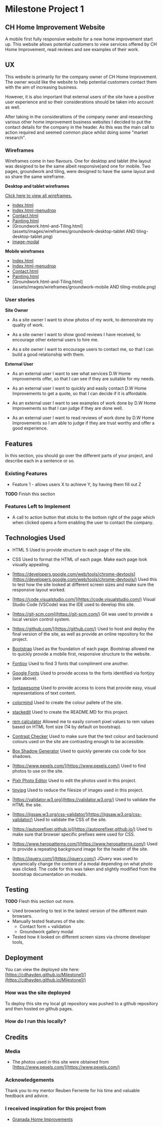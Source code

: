 
# Milestone Project 1

## CH Home Improvement Website

A mobile first fully responsive website for a new home improvement start up. This website allows potential customers to view services offered by CH Home Improvement, read reviews and see examples of their work.

## UX

This website is primarily for the company owner of CH Home Improvement. The owner would like the website to help potential customers contact them with the aim of increasing business. 

However, it is also important that external users of the site have a positive user experience and so their considerations should be taken into account as well.

After taking in the considerations of the company owner and researching various other home improvement business websites I decided to put the contact details for the company in the header. As this was the main call to action required and seemed common place whilst doing some "market research".

### Wireframes

Wireframes come in two flavours. One for desktop and tablet (the layout was designed to be the same albeit responsive)and one for mobile. Two pages, groundwork and tiling, were designed to have the same layout and so share the same wireframe.

**Desktop and tablet wireframes**

[Click here to view all wireframes.](assets/images/wireframes/) 
- [Index.html](assets/images/wireframes/index-desktop-tablet.png)
- [Index.html-menudrop](assets/images/wireframes/index-desktop-tablet-menu-dropdown.png)
- [Contact.html](assets/images/wireframes/contact-desktop-tablet.png)
- [Painting.html](assets/images/wireframes/painting-desktop-tablet.png)
- [Groundwork.html-and-Tiling.html](assets/images/wireframes/groundwork-desktop-tablet AND tiling-desktop-tablet.png)
- [image-modal](assets/images/wireframes/image-modal-desktop.png)

**Mobile wireframes**
- [Index.html](assets/images/wireframes/index-mobile.png)
- [Index.html-menudrop](assets/images/wireframes/index-mobile-menu-drop.png)
- [Contact.html](assets/images/wireframes/contact-mobile.png)
- [Painting.html](assets/images/wireframes/painting-mobile.png)
- [Groundwork.html-and-Tiling.html](assets/images/wireframes/groundwork-mobile AND tiling-mobile.png)


### User stories 

**Site Owner**
- As a site owner I want to show photos of my work, to demonstrate my quality of work.

- As a site owner I want to show good reviews I have received, to encourage other external users to hire me.

- As a site owner I want to encourage users to contact me, so that I can build a good relationship with them.

**External User**
- As an external user I want to see what services D.W Home improvements offer, so that I can see if they are suitable for my needs.

- As an external user I want to quickly and easily contact D.W Home Improvements to get a quote, so that I can decide if it is affordable.

- As an external user I want to see examples of work done by D.W Home Improvements so that I can judge if they are done well.

- As an external user I want to read reviews of work done by D.W Home Improvements so I am able to judge if they are trust worthy and offer a good experience. 



## Features

In this section, you should go over the different parts of your project, and describe each in a sentence or so.

 
### Existing Features
- Feature 1 - allows users X to achieve Y, by having them fill out Z

**TODO** Finish this section

### Features Left to Implement
- A call to action button that sticks to the bottom right of the page which when clicked opens a form enabling the user to contact the company.

## Technologies Used

- HTML 5 
Used to provide structure to each page of the site.

- CSS
Used to format the HTML of each page. Make each page look visually appealing. 
- [https://developers.google.com/web/tools/chrome-devtools](https://developers.google.com/web/tools/chrome-devtools/)
Used this to test how the site looked at different screen sizes and make sure the responsive layout worked.
- [https://code.visualstudio.com/](https://code.visualstudio.com/)
Visual Studio Code (VSCode) was the IDE used to develop this site.
- [https://git-scm.com](https://git-scm.com/)
Git was used to provide a local version control system. 
- [https://github.com/](https://github.com/)
Used to host and deploy the final version of the site, as well as provide an online repository for the project.

- [Bootstrap](https://getbootstrap.com/)
Used as the foundation of each page. Bootstrap allowed me to quickly provide a mobile first, responsive structure to the website.
- [Fontjoy](https://fontjoy.com/)
Used to find 3 fonts that compliment one another. 
- [Google Fonts](https://fonts.google.com/)
Used to provide access to the fonts identified via fontjoy (see above).
-  [fontawesome](https://fontawesome.com/)
Used to provide access to icons that provide easy, visual representations of text content.
- [colormind](http://colormind.io/bootstrap/)
Used to create the colour pallete of the site.
- [stackedit](https://stackedit.io/)
Used to create the README.MD for this project.
- [rem calculator](https://offroadcode.com/rem-calculator/)
Allowed me to easily convert pixel values to rem values based on HTML font size (14 by default on bootstrap).
- [Contrast Checker](https://webaim.org/resources/contrastchecker/)
Used to make sure that the text colour and backround colours used on the site are contrasting enough to be accessible.
- [Box Shadow Generator](https://www.cssmatic.com/box-shadow)
Used to quickly generate css code for box shadows.
- [https://www.pexels.com/](https://www.pexels.com/)
Used to find photos to use on the site.
- [Pixlr Photo Editor](https://pixlr.com/editor/)
Used to edit the photos used in this project.
- [tinyjpg](https://tinyjpg.com/)
Used to reduce the filesize of images used in this project.
- [https://validator.w3.org](https://validator.w3.org/)
Used to validate the HTML the site.
- [https://jigsaw.w3.org/css-validator/](https://jigsaw.w3.org/css-validator/)
Used to validate the CSS of the site.
- [https://autoprefixer.github.io](https://autoprefixer.github.io/)
Used to make sure that browser specific prefixes were used for CSS.
- [https://www.heropatterns.com/](https://www.heropatterns.com/)
Used to provide a repeating background image for the header of the site.
- [https://jquery.com/](https://jquery.com/)
JQuery was used to dynamically change the content of a modal depending on what photo was clicked. The code for this was taken and slightly modified from the bootstrap documentation on modals.





## Testing

**TODO** Flesh this section out more.
* Used browserling to test in the lastest version of the different main browsers.
* Manually tested features of the site:
	* Contact form + validation
	* Groundwork gallery modal 
* Tested how it looked on different screen sizes via chrome developer tools,

## Deployment
You can view the deployed site here: [https://cdhayden.github.io/Milestone1/](https://cdhayden.github.io/Milestone1/)

### How was the site deployed
To deploy this site my local git repository was pushed to a github repository and then hosted on github pages. 

### How do I run this locally?




## Credits

### Media
- The photos used in this site were obtained from [https://www.pexels.com/](https://www.pexels.com/)

### Acknowledgements

Thank you to my mentor Reuben Ferrente for his time and valuable feedback and advice.


### I received inspiration for this project from 
- [Granada Home Improvements](https://www.granadahome.com)